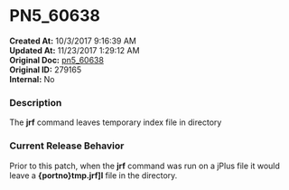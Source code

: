# PN5_60638

**Created At:** 10/3/2017 9:16:39 AM  
**Updated At:** 11/23/2017 1:29:12 AM  
**Original Doc:** [pn5_60638](https://docs.jbase.com/36526-5-6-2-release-notes/pn5_60638)  
**Original ID:** 279165  
**Internal:** No  


### Description

The **jrf** command leaves temporary index file in directory



### Current Release Behavior

Prior to this patch, when the **jrf** command was run on a jPlus file it would leave a **{portno}tmp.jrf]I** file in the directory.
